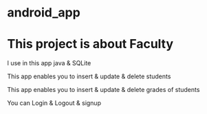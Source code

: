# android_app
# This project is about Faculty

I use in this app java & SQLite

This app enables you to insert & update & delete students

This app enables you to insert & update & delete grades of students

You can Login & Logout & signup
